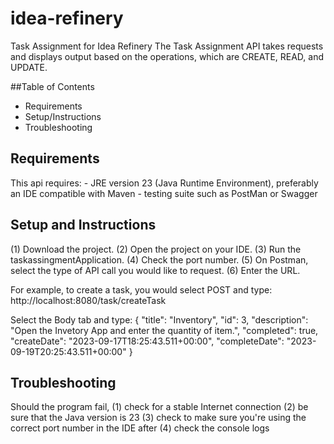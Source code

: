 # idea-refinery
Task Assignment for Idea Refinery
The Task Assignment API takes requests and displays output based on the operations,
which are CREATE, READ, and UPDATE.

##Table of Contents
- Requirements
- Setup/Instructions
- Troubleshooting

## Requirements
This api requires:
	- JRE version 23 (Java Runtime Environment), preferably an IDE compatible with Maven
	- testing suite such as PostMan or Swagger

## Setup and Instructions
(1) Download the project. 
(2) Open the project on your IDE. 
(3) Run the taskassingmentApplication.
(4) Check the port number.
(5) On Postman, select the type of API call you would like to request.
(6) Enter the URL.

For example, to create a task, you would select POST and type: 
http://localhost:8080/task/createTask

Select the Body tab and type:
{
        "title": "Inventory",
        "id": 3,
        "description": "Open the Invetory App and enter the quantity of item.",
        "completed": true,
        "createDate": "2023-09-17T18:25:43.511+00:00",
        "completeDate": "2023-09-19T20:25:43.511+00:00"
}

## Troubleshooting
Should the program fail, 
(1) check for a stable Internet connection
(2) be sure that the Java version is 23
(3) check to make sure you're using the correct port number in the IDE after
(4) check the console logs
